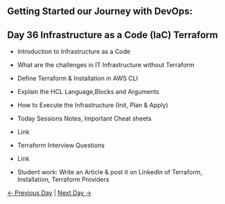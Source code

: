 ## Getting Started our Journey with DevOps:

## Day 36 Infrastructure as a Code (IaC) Terraform

 - Introduction to Infrastructure as a Code
 - What are the challenges in IT Infrastructure without Terraform
 - Define Terraform & Installation in AWS CLI
 - Explain the HCL Language,Blocks and Arguments
 - How to Execute the Infrastructure (Init, Plan & Apply)
 

  - Today Sessions Notes, Important Cheat sheets 
  - Link
  - Terraform Interview Questions
  - Link

  - Student work: Write an Article & post it on LinkedIn of Terraform, Installation, Terraform Providers

 [← Previous Day](../day35/README.md) | [Next Day →](../day37/README.md)
